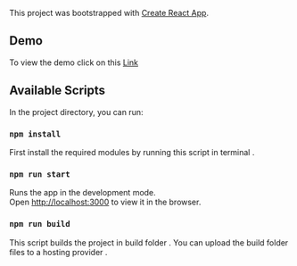 This project was bootstrapped with [Create React App](https://github.com/facebook/create-react-app).

## Demo

To view the demo click on this [Link](https://sahbaatarod.github.io)


## Available Scripts

In the project directory, you can run:

### `npm install`

First install the required modules by running this script in terminal .

### `npm run start`

Runs the app in the development mode.<br />
Open [http://localhost:3000](http://localhost:3000) to view it in the browser.

### `npm run build`

This script builds the project in build folder . You can upload the build folder files to a hosting provider .

 
 
